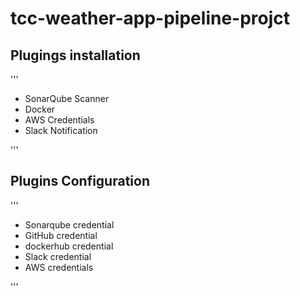 # tcc-weather-app-pipeline-projct


## Plugings installation

'''
   - SonarQube Scanner
   - Docker 
   - AWS Credentials
   - Slack Notification

'''


## Plugins Configuration

'''
   - Sonarqube credential
   - GitHub credential
   - dockerhub credential
   - Slack credential
   - AWS credentials

'''   
